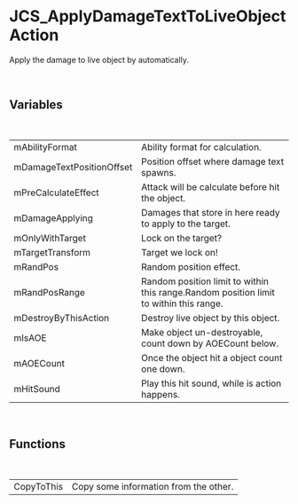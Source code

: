 <div id="content-header">
  <h1>JCS_ApplyDamageTextToLiveObjectAction</h1>
</div>

<p>
  Apply the damage to live object by automatically.
</p>


<br/>
<h2>Variables</h2>
<br/>

<table>
  <tr>
    <td>mAbilityFormat</td>
    <td>Ability format for calculation.</td>
  </tr>
  <tr>
    <td>mDamageTextPositionOffset</td>
    <td>Position offset where damage text spawns.</td>
  </tr>
  <tr>
    <td>mPreCalculateEffect</td>
    <td>Attack will be calculate before hit the object.</td>
  </tr>
  <tr>
    <td>mDamageApplying</td>
    <td>Damages that store in here ready to apply to the target.</td>
  </tr>
  <tr>
    <td>mOnlyWithTarget</td>
    <td>Lock on the target?</td>
  </tr>
  <tr>
    <td>mTargetTransform</td>
    <td>Target we lock on!</td>
  </tr>
  <tr>
    <td>mRandPos</td>
    <td>Random position effect.</td>
  </tr>
  <tr>
    <td>mRandPosRange</td>
    <td>
      Random position limit to within this range.Random position
      limit to within this range.
    </td>
  </tr>
  <tr>
    <td>mDestroyByThisAction</td>
    <td>Destroy live object by this object.</td>
  </tr>
  <tr>
    <td>mIsAOE</td>
    <td>Make object un-destroyable, count down by AOECount below.</td>
  </tr>
  <tr>
    <td>mAOECount</td>
    <td>Once the object hit a object count one down.</td>
  </tr>
  <tr>
    <td>mHitSound</td>
    <td>Play this hit sound, while is action happens.</td>
  </tr>
</table>


<br/>
<h2>Functions</h2>
<br/>

<table>
  <tr>
    <td>CopyToThis</td>
    <td>Copy some information from the other.</td>
  </tr>
</table>
